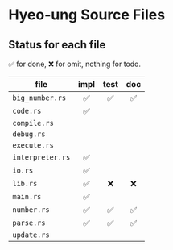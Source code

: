 # Hyeo-ung Source Files

## Status for each file

✅ for done, ❌ for omit, nothing for todo.

| file             | impl | test | doc |
|------------------|:----:|:----:|:---:|
| `big_number.rs`  |✅     |✅     |✅    |
| `code.rs`        |✅     |      |     |
| `compile.rs`     |      |      |     |
| `debug.rs`       |      |      |     |
| `execute.rs`     |      |      |     |
| `interpreter.rs` |✅     |      |     |
| `io.rs`          |✅     |      |     |
| `lib.rs`         |✅     |❌     |❌    |
| `main.rs`        |✅     |      |     |
| `number.rs`      |✅     |✅     |✅    |
| `parse.rs`       |✅     |✅     |✅    |
| `update.rs`      |      |      |     |